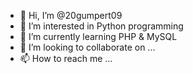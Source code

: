 - 👋 Hi, I’m @20gumpert09
- 👀 I’m interested in Python programming
- 🌱 I’m currently learning PHP & MySQL
- 💞️ I’m looking to collaborate on ...
- 📫 How to reach me ...

<!---
20gumpert09/20gumpert09 is a ✨ special ✨ repository because its `README.md` (this file) appears on your GitHub profile.
You can click the Preview link to take a look at your changes.
--->
